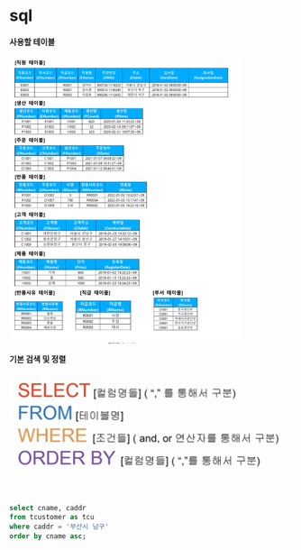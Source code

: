 # sql

**사용할 테이블**

<img src="../../md-images/image-20220621193705908.png" alt="image-20220621193705908" style="zoom:50%;" />



**기본 검색 및 정렬**

<img src="../../md-images/image-20220621193420236.png" alt="image-20220621193420236" style="zoom:50%;" />

~~~sql
select cname, caddr
from tcustomer as tcu
where caddr = '부산시 남구'
order by cname asc;
~~~

